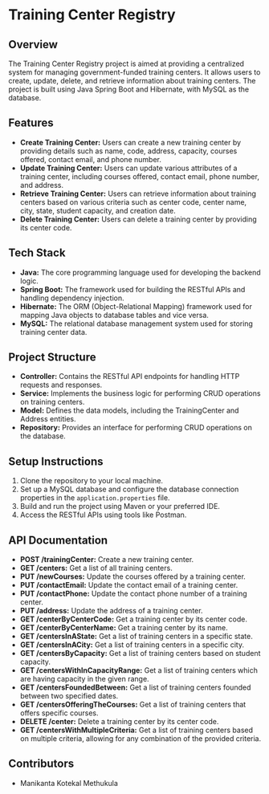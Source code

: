 # Training Center Registry

## Overview
The Training Center Registry project is aimed at providing a centralized system for managing government-funded training centers. It allows users to create, update, delete, and retrieve information about training centers. The project is built using Java Spring Boot and Hibernate, with MySQL as the database.

## Features
- **Create Training Center:** Users can create a new training center by providing details such as name, code, address, capacity, courses offered, contact email, and phone number.
- **Update Training Center:** Users can update various attributes of a training center, including courses offered, contact email, phone number, and address.
- **Retrieve Training Center:** Users can retrieve information about training centers based on various criteria such as center code, center name, city, state, student capacity, and creation date.
- **Delete Training Center:** Users can delete a training center by providing its center code.

## Tech Stack
- **Java:** The core programming language used for developing the backend logic.
- **Spring Boot:** The framework used for building the RESTful APIs and handling dependency injection.
- **Hibernate:** The ORM (Object-Relational Mapping) framework used for mapping Java objects to database tables and vice versa.
- **MySQL:** The relational database management system used for storing training center data.

## Project Structure
- **Controller:** Contains the RESTful API endpoints for handling HTTP requests and responses.
- **Service:** Implements the business logic for performing CRUD operations on training centers.
- **Model:** Defines the data models, including the TrainingCenter and Address entities.
- **Repository:** Provides an interface for performing CRUD operations on the database.

## Setup Instructions
1. Clone the repository to your local machine.
2. Set up a MySQL database and configure the database connection properties in the `application.properties` file.
3. Build and run the project using Maven or your preferred IDE.
4. Access the RESTful APIs using tools like Postman.

## API Documentation
- **POST /trainingCenter:** Create a new training center.
- **GET /centers:** Get a list of all training centers.
- **PUT /newCourses:** Update the courses offered by a training center.
- **PUT /contactEmail:** Update the contact email of a training center.
- **PUT /contactPhone:** Update the contact phone number of a training center.
- **PUT /address:** Update the address of a training center.
- **GET /centerByCenterCode:** Get a training center by its center code.
- **GET /centerByCenterName:** Get a training center by its name.
- **GET /centersInAState:** Get a list of training centers in a specific state.
- **GET /centersInACity:** Get a list of training centers in a specific city.
- **GET /centersByCapacity:** Get a list of training centers based on student capacity.
- **GET /centersWithInCapacityRange:** Get a list of training centers which are having capacity in the given range.
- **GET /centersFoundedBetween:** Get a list of training centers founded between two specified dates.
- **GET /centersOfferingTheCourses:** Get a list of training centers that offers specific courses.
- **DELETE /center:** Delete a training center by its center code.
- **GET /centersWithMultipleCriteria:** Get a list of training centers based on multiple criteria, allowing for any combination of the provided criteria.

## Contributors
- Manikanta Kotekal Methukula

